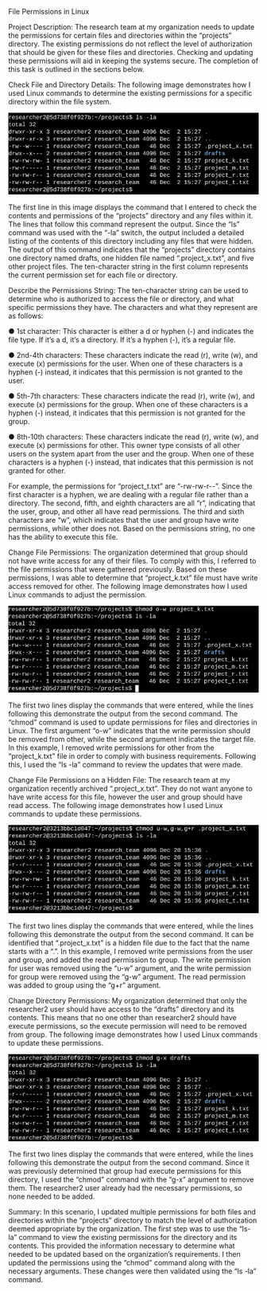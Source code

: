 File Permissions in Linux

Project Description:
The research team at my organization needs to update the permissions for certain files and directories within the “projects” directory.
The existing permissions do not reflect the level of authorization that should be given for these files and directories.
Checking and updating these permissions will aid in keeping the systems secure.
The completion of this task is outlined in the sections below.



Check File and Directory Details:
The following image demonstrates how I used Linux commands to determine the existing permissions for a specific directory within the file system.

![LinuxPermission1](https://github.com/GVTH8K/GoogleCybersecurityCertificate/blob/main/Portfolio%20Activities/Images/LinuxPermission1.png?raw=true)

The first line in this image displays the command that I entered to check the contents and permissions of the “projects” directory and any files within it.
The lines that follow this command represent the output.
Since the “ls” command was used with the “-la” switch, the output included a detailed listing of the contents of this directory including any files that were hidden.
The output of this command indicates that the “projects” directory contains one directory named drafts, one hidden file named “.project_x.txt”, and five other project files.
The ten-character string in the first column represents the current permission set for each file or directory.



Describe the Permissions String:
The ten-character string can be used to determine who is authorized to access the file or directory, and what specific permissions they have. The characters and what they represent are as follows:

  ●	1st character: This character is either a d or hyphen (-) and indicates the file type.
    If it’s a d, it’s a directory. If it’s a hyphen (-), it’s a regular file.

  ●	2nd-4th characters: These characters indicate the read (r), write (w), and execute (x) permissions for the user.
    When one of these characters is a hyphen (-) instead, it indicates that this permission is not granted to the user.

  ●	5th-7th characters: These characters indicate the read (r), write (w), and execute (x) permissions for the group.
    When one of these characters is a hyphen (-) instead, it indicates that this permission is not granted for the group.

  ●	8th-10th characters: These characters indicate the read (r), write (w), and execute (x) permissions for other.
    This owner type consists of all other users on the system apart from the user and the group.
    When one of these characters is a hyphen (-) instead, that indicates that this permission is not granted for other.

For example, the permissions for “project_t.txt” are “-rw-rw-r--”.
Since the first character is a hyphen, we are dealing with a regular file rather than a directory.
The second, fifth, and eighth characters are all “r”, indicating that the user, group, and other all have read permissions.
The third and sixth characters are “w”, which indicates that the user and group have write permissions, while other does not.
Based on the permissions string, no one has the ability to execute this file.



Change File Permissions:
The organization determined that group should not have write access for any of their files.
To comply with this, I referred to the file permissions that were gathered previously.
Based on these permissions, I was able to determine that “project_k.txt” file must have write access removed for other.
The following image demonstrates how I used Linux commands to adjust the permission.

![LinuxPermission2](https://github.com/GVTH8K/GoogleCybersecurityCertificate/blob/main/Portfolio%20Activities/Images/LinuxPermission2.png?raw=true)

The first two lines display the commands that were entered, while the lines following this demonstrate the output from the second command.
The “chmod” command is used to update permissions for files and directories in Linux.
The first argument “o-w” indicates that the write permission should be removed from other, while the second argument indicates the target file.
In this example, I removed write permissions for other from the “project_k.txt” file in order to comply with business requirements.
Following this, I used the “ls -la” command to review the updates that were made.



Change File Permissions on a Hidden File:
The research team at my organization recently archived “.project_x.txt”.
They do not want anyone to have write access for this file, however the user and group should have read access.
The following image demonstrates how I used Linux commands to update these permissions.

![LinuxPermission3](https://github.com/GVTH8K/GoogleCybersecurityCertificate/blob/main/Portfolio%20Activities/Images/LinuxPermission3.png?raw=true)

The first two lines display the commands that were entered, while the lines following this demonstrate the output from the second command.
It can be identified that “.project_x.txt” is a hidden file due to the fact that the name starts with a “.”.
In this example, I removed write permissions from the user and group, and added the read permission to group.
The write permission for user was removed using the “u-w” argument, and the write permission for group were removed using the “g-w” argument.
The read permission was added to group using the “g+r” argument.



Change Directory Permissions:
My organization determined that only the researcher2 user should have access to the “drafts” directory and its contents.
This means that no one other than researcher2 should have execute permissions, so the execute permission will need to be removed from group.
The following image demonstrates how I used Linux commands to update these permissions.

![LinuxPermission4](https://github.com/GVTH8K/GoogleCybersecurityCertificate/blob/main/Portfolio%20Activities/Images/LinuxPermission4.png?raw=true)

The first two lines display the commands that were entered, while the lines following this demonstrate the output from the second command.
Since it was previously determined that group had execute permissions for this directory, I used the “chmod” command with the “g-x” argument to remove them.
The researcher2 user already had the necessary permissions, so none needed to be added.



Summary:
In this scenario, I updated multiple permissions for both files and directories within the “projects” directory to match the level of authorization deemed appropriate by the organization.
The first step was to use the “ls- la” command to view the existing permissions for the directory and its contents.
This provided the information necessary to determine what needed to be updated based on the organization’s requirements.
I then updated the permissions using the “chmod” command along with the necessary arguments.
These changes were then validated using the “ls -la” command.

